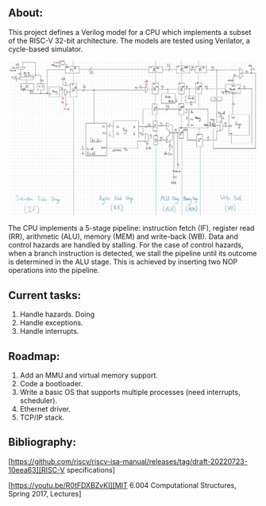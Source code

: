 About:
------

This project defines a Verilog model for a CPU which implements a subset of the RISC-V 32-bit architecture. The models are tested using Verilator, a cycle-based simulator.

<img src='./cpu_block_diagram.jpg'/>

The CPU implements a 5-stage pipeline: instruction fetch (IF), register read (RR), arithmetic (ALU), memory (MEM) and write-back (WB). Data and control hazards are handled by stalling. For the case of control hazards, when a branch instruction is detected, we stall the pipeline until its outcome is determined in the ALU stage. This is achieved by inserting two NOP operations into the pipeline.

Current tasks:
--------------

1. Handle hazards. Doing
2. Handle exceptions.
3. Handle interrupts.

Roadmap:
--------

1. Add an MMU and virtual memory support.
2. Code a bootloader.
3. Write a basic OS that supports multiple processes (need interrupts, scheduler).
4. Ethernet driver.
5. TCP/IP stack.

Bibliography:
-------------

[https://github.com/riscv/riscv-isa-manual/releases/tag/draft-20220723-10eea63][RISC-V specifications]

[https://youtu.be/R0tFDXBZvKI][MIT 6.004 Computational Structures, Spring 2017, Lectures]
